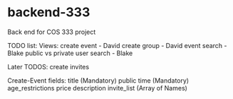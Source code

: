 # backend-333
Back end for COS 333 project

TODO list:
Views:
create event - David
create group - David
event search - Blake
    public vs private
user search  - Blake

Later TODOS:
create invites

Create-Event fields:
    title (Mandatory)
    public
    time (Mandatory)
    age_restrictions
    price
    description
    invite_list (Array of Names)
